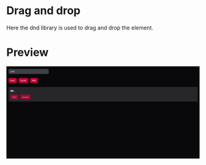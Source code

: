 # Drag and drop

Here the dnd library is used to drag and drop the element.

# Preview

![preview 1](./public/preview/preview1.png)
